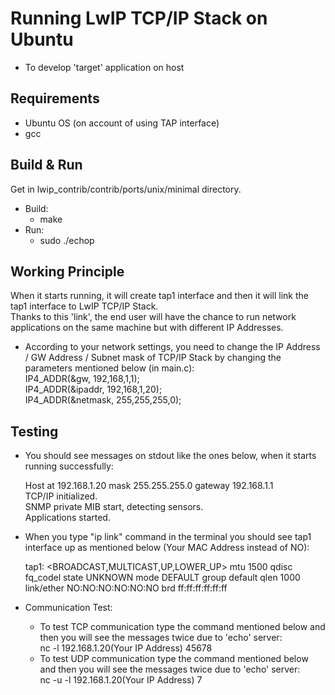 # Running LwIP TCP/IP Stack on Ubuntu
- To develop 'target' application on host 

## Requirements
- Ubuntu OS (on account of using TAP interface)
- gcc

## Build & Run
Get in lwip_contrib/contrib/ports/unix/minimal directory.
- Build:
    -  make
- Run:
    - sudo ./echop

## Working Principle
When it starts running, it will create tap1 interface and then it will link the tap1 interface to LwIP TCP/IP Stack.<br />
Thanks to this 'link', the end user will have the chance to run network applications on the same machine but with different IP Addresses.

- According to your network settings, you need to change the IP Address / GW Address / Subnet mask of TCP/IP Stack by changing the parameters mentioned below (in main.c):<br />
  IP4_ADDR(&gw, 192,168,1,1);  <br />
  IP4_ADDR(&ipaddr, 192,168,1,20);  <br />
  IP4_ADDR(&netmask, 255,255,255,0);  <br />

## Testing

- You should see messages on stdout like the ones below, when it starts running successfully:<br />

    Host at 192.168.1.20 mask 255.255.255.0 gateway 192.168.1.1 <br />
    TCP/IP initialized. <br />
    SNMP private MIB start, detecting sensors. <br />
    Applications started. <br />

- When you type "ip link" command in the terminal you should see tap1 interface up as mentioned below (Your MAC Address instead of NO):<br />

    tap1: <BROADCAST,MULTICAST,UP,LOWER_UP> mtu 1500 qdisc fq_codel state UNKNOWN mode DEFAULT group default qlen 1000<br />
    link/ether NO:NO:NO:NO:NO:NO brd ff:ff:ff:ff:ff:ff<br />


- Communication Test:
    - To test TCP communication type the command mentioned below and then you will see the messages twice due to 'echo' server:<br />
        nc -l 192.168.1.20(Your IP Address) 45678<br />
    - To test UDP communication type the command mentioned below and then you will see the messages twice due to 'echo' server:<br />
        nc -u -l 192.168.1.20(Your IP Address) 7<br />





